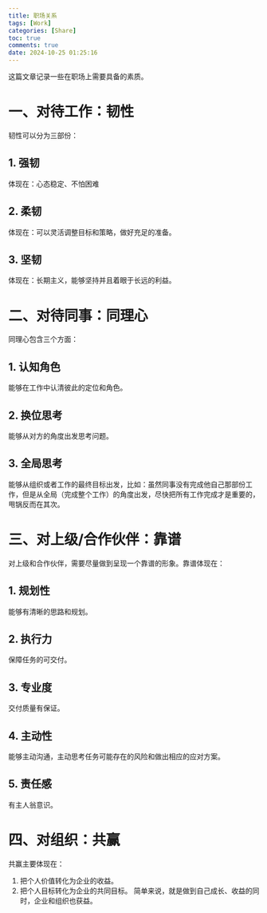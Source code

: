 ```yaml
---
title: 职场关系
tags: [Work]
categories: [Share]
toc: true
comments: true
date: 2024-10-25 01:25:16
---
```


这篇文章记录一些在职场上需要具备的素质。
<!-- more -->
# 一、对待工作：韧性
韧性可以分为三部份：

## 1. 强韧
体现在：心态稳定、不怕困难

## 2. 柔韧
体现在：可以灵活调整目标和策略，做好充足的准备。

## 3. 坚韧
体现在：长期主义，能够坚持并且着眼于长远的利益。


# 二、对待同事：同理心

同理心包含三个方面：

## 1. 认知角色
能够在工作中认清彼此的定位和角色。

## 2. 换位思考
能够从对方的角度出发思考问题。

## 3. 全局思考
能够从组织或者工作的最终目标出发，比如：虽然同事没有完成他自己那部份工作，但是从全局（完成整个工作）的角度出发，尽快把所有工作完成才是重要的，甩锅反而在其次。

# 三、对上级/合作伙伴：靠谱
对上级和合作伙伴，需要尽量做到呈现一个靠谱的形象。靠谱体现在：

## 1. 规划性
能够有清晰的思路和规划。

## 2. 执行力
保障任务的可交付。

## 3. 专业度
交付质量有保证。

## 4. 主动性
能够主动沟通，主动思考任务可能存在的风险和做出相应的应对方案。


## 5. 责任感
有主人翁意识。

# 四、对组织：共赢

共赢主要体现在：
1. 把个人价值转化为企业的收益。
2. 把个人目标转化为企业的共同目标。
简单来说，就是做到自己成长、收益的同时，企业和组织也获益。
